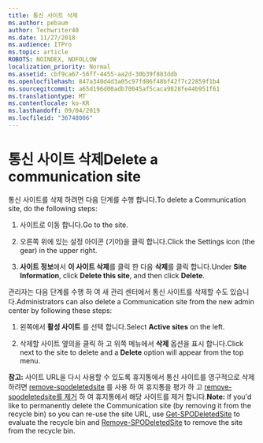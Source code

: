 ```yaml
---
title: 통신 사이트 삭제
ms.author: pebaum
author: Techwriter40
ms.date: 11/27/2018
ms.audience: ITPro
ms.topic: article
ROBOTS: NOINDEX, NOFOLLOW
localization_priority: Normal
ms.assetid: cbf9ca67-56ff-4455-aa2d-30b39f883ddb
ms.openlocfilehash: 847a340d4d3a05c97fd86f48bf42f7c22859f1b4
ms.sourcegitcommit: a65d196d00adb70045af5caca9828fe44b951f61
ms.translationtype: MT
ms.contentlocale: ko-KR
ms.lasthandoff: 09/04/2019
ms.locfileid: "36748006"
---
```

# <a name="delete-a-communication-site"></a><span data-ttu-id="c056d-102">통신 사이트 삭제</span><span class="sxs-lookup"><span data-stu-id="c056d-102">Delete a communication site</span></span>

<span data-ttu-id="c056d-103">통신 사이트를 삭제 하려면 다음 단계를 수행 합니다.</span><span class="sxs-lookup"><span data-stu-id="c056d-103">To delete a Communication site, do the following steps:</span></span> 
  
1. <span data-ttu-id="c056d-104">사이트로 이동 합니다.</span><span class="sxs-lookup"><span data-stu-id="c056d-104">Go to the site.</span></span> 
  
2. <span data-ttu-id="c056d-105">오른쪽 위에 있는 설정 아이콘 (기어)을 클릭 합니다.</span><span class="sxs-lookup"><span data-stu-id="c056d-105">Click the Settings icon (the gear) in the upper right.</span></span> 
  
3. <span data-ttu-id="c056d-106">**사이트 정보**에서 **이 사이트 삭제**를 클릭 한 다음 **삭제**를 클릭 합니다.</span><span class="sxs-lookup"><span data-stu-id="c056d-106">Under **Site Information**, click **Delete this site**, and then click **Delete**.</span></span> 
  
<span data-ttu-id="c056d-107">관리자는 다음 단계를 수행 하 여 새 관리 센터에서 통신 사이트를 삭제할 수도 있습니다.</span><span class="sxs-lookup"><span data-stu-id="c056d-107">Administrators can also delete a Communication site from the new admin center by following these steps:</span></span> 
  
1. <span data-ttu-id="c056d-108">왼쪽에서 **활성 사이트** 를 선택 합니다.</span><span class="sxs-lookup"><span data-stu-id="c056d-108">Select **Active sites** on the left.</span></span> 
  
2. <span data-ttu-id="c056d-109">삭제할 사이트 옆의을 클릭 하 고 위쪽 메뉴에서 **삭제** 옵션을 표시 합니다.</span><span class="sxs-lookup"><span data-stu-id="c056d-109">Click next to the site to delete and a **Delete** option will appear from the top menu.</span></span> 
  
 <span data-ttu-id="c056d-110">**참고:** 사이트 URL을 다시 사용할 수 있도록 휴지통에서 통신 사이트를 영구적으로 삭제 하려면 [remove-spodeletedsite](https://aka.ms/Get-SPODeletedSite) 를 사용 하 여 휴지통을 평가 하 고 [remove-spodeletedsite를 제거](https://aka.ms/Remove-SPODeletedSite) 하 여 휴지통에서 해당 사이트를 제거 합니다.</span><span class="sxs-lookup"><span data-stu-id="c056d-110">**Note:** If you'd like to permanently delete the Communication site (by removing it from the recycle bin) so you can re-use the site URL, use [Get-SPODeletedSite](https://aka.ms/Get-SPODeletedSite) to evaluate the recycle bin and [Remove-SPODeletedSite](https://aka.ms/Remove-SPODeletedSite) to remove the site from the recycle bin.</span></span> 
  

